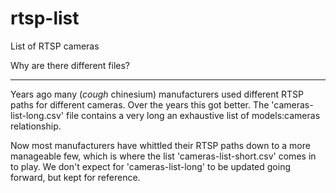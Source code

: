# rtsp-list
List of RTSP cameras

Why are there different files?
***************************

Years ago many (*cough* chinesium) manufacturers used different RTSP paths for different cameras.  Over the years this got better.  The 'cameras-list-long.csv' file contains a very long an exhaustive list of models:cameras relationship.

Now most manufacturers have whittled their RTSP paths down to a more manageable few, which is where the list 'cameras-list-short.csv' comes in to play.  We don't expect for 'cameras-list-long' to be updated going forward, but kept for reference.

